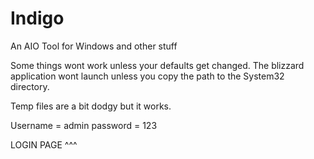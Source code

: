 # Indigo
An AIO Tool for Windows and other stuff

Some things wont work unless your defaults get changed. The blizzard application wont launch unless you copy the path to the System32 directory. 

Temp files are a bit dodgy but it works.

Username = admin
password = 123

LOGIN PAGE ^^^

